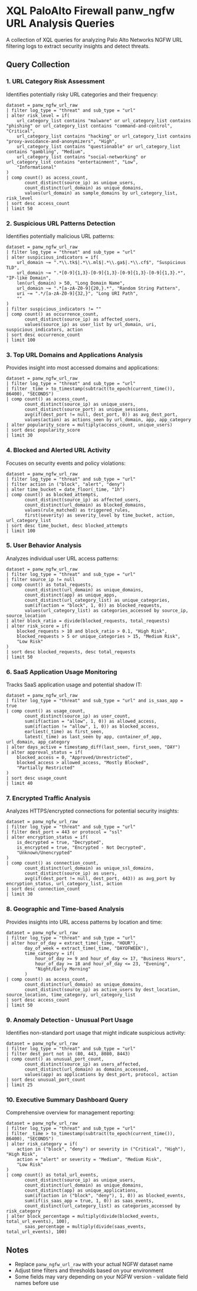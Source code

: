 # XQL PaloAlto Firewall panw_ngfw URL Analysis Queries

A collection of XQL queries for analyzing Palo Alto Networks NGFW URL filtering logs to extract security insights and detect threats.

## Query Collection

### 1. URL Category Risk Assessment

Identifies potentially risky URL categories and their frequency:

```xql
dataset = panw_ngfw_url_raw
| filter log_type = "threat" and sub_type = "url"
| alter risk_level = if(
    url_category_list contains "malware" or url_category_list contains "phishing" or url_category_list contains "command-and-control", "Critical",
    url_category_list contains "hacking" or url_category_list contains "proxy-avoidance-and-anonymizers", "High", 
    url_category_list contains "questionable" or url_category_list contains "gambling", "Medium",
    url_category_list contains "social-networking" or url_category_list contains "entertainment", "Low",
    "Informational"
)
| comp count() as access_count, 
       count_distinct(source_ip) as unique_users,
       count_distinct(url_domain) as unique_domains,
       values(url_domain) as sample_domains by url_category_list, risk_level
| sort desc access_count
| limit 50
```

### 2. Suspicious URL Patterns Detection

Identifies potentially malicious URL patterns:

```xql
dataset = panw_ngfw_url_raw
| filter log_type = "threat" and sub_type = "url"
| alter suspicious_indicators = if(
    url_domain ~= ".*\\.tk$|.*\\.ml$|.*\\.ga$|.*\\.cf$", "Suspicious TLD",
    url_domain ~= ".*[0-9]{1,3}-[0-9]{1,3}-[0-9]{1,3}-[0-9]{1,3}.*", "IP-like Domain",
    len(url_domain) > 50, "Long Domain Name",
    url_domain ~= ".*[a-zA-Z0-9]{20,}.*", "Random String Pattern",
    uri ~= ".*/[a-zA-Z0-9]{32,}", "Long URI Path",
    ""
)
| filter suspicious_indicators != ""
| comp count() as occurrence_count,
       count_distinct(source_ip) as affected_users,
       values(source_ip) as user_list by url_domain, uri, suspicious_indicators, action
| sort desc occurrence_count
| limit 100
```

### 3. Top URL Domains and Applications Analysis

Provides insight into most accessed domains and applications:

```xql
dataset = panw_ngfw_url_raw
| filter log_type = "threat" and sub_type = "url"
| filter _time > to_timestamp(subtract(to_epoch(current_time()), 86400), "SECONDS")
| comp count() as access_count,
       count_distinct(source_ip) as unique_users,
       count_distinct(source_port) as unique_sessions,
       avg(if(dest_port != null, dest_port, 0)) as avg_dest_port,
       values(action) as actions_seen by url_domain, app, app_category
| alter popularity_score = multiply(access_count, unique_users)
| sort desc popularity_score
| limit 30
```

### 4. Blocked and Alerted URL Activity

Focuses on security events and policy violations:

```xql
dataset = panw_ngfw_url_raw
| filter log_type = "threat" and sub_type = "url"
| filter action in ("block", "alert", "deny")
| alter time_bucket = date_floor(_time, "1h")
| comp count() as blocked_attempts,
       count_distinct(source_ip) as affected_users,
       count_distinct(url_domain) as blocked_domains,
       values(rule_matched) as triggered_rules,
       first(severity) as severity_level by time_bucket, action, url_category_list
| sort desc time_bucket, desc blocked_attempts
| limit 100
```

### 5. User Behavior Analysis

Analyzes individual user URL access patterns:

```xql
dataset = panw_ngfw_url_raw
| filter log_type = "threat" and sub_type = "url"
| filter source_ip != null
| comp count() as total_requests,
       count_distinct(url_domain) as unique_domains,
       count_distinct(app) as unique_apps,
       count_distinct(url_category_list) as unique_categories,
       sum(if(action = "block", 1, 0)) as blocked_requests,
       values(url_category_list) as categories_accessed by source_ip, source_location
| alter block_ratio = divide(blocked_requests, total_requests)
| alter risk_score = if(
    blocked_requests > 10 and block_ratio > 0.1, "High Risk",
    blocked_requests > 5 or unique_categories > 15, "Medium Risk", 
    "Low Risk"
)
| sort desc blocked_requests, desc total_requests
| limit 50
```

### 6. SaaS Application Usage Monitoring

Tracks SaaS application usage and potential shadow IT:

```xql
dataset = panw_ngfw_url_raw
| filter log_type = "threat" and sub_type = "url" and is_saas_app = true
| comp count() as usage_count,
       count_distinct(source_ip) as user_count,
       sum(if(action = "allow", 1, 0)) as allowed_access,
       sum(if(action != "allow", 1, 0)) as blocked_access,
       earliest(_time) as first_seen,
       latest(_time) as last_seen by app, container_of_app, url_domain, app_category
| alter days_active = timestamp_diff(last_seen, first_seen, "DAY")
| alter approval_status = if(
    blocked_access = 0, "Approved/Unrestricted",
    blocked_access > allowed_access, "Mostly Blocked", 
    "Partially Restricted"
)
| sort desc usage_count
| limit 40
```

### 7. Encrypted Traffic Analysis

Analyzes HTTPS/encrypted connections for potential security insights:

```xql
dataset = panw_ngfw_url_raw
| filter log_type = "threat" and sub_type = "url"
| filter dest_port = 443 or protocol = "ssl"
| alter encryption_status = if(
    is_decrypted = true, "Decrypted",
    is_encrypted = true, "Encrypted - Not Decrypted",
    "Unknown/Unencrypted"
)
| comp count() as connection_count,
       count_distinct(url_domain) as unique_ssl_domains,
       count_distinct(source_ip) as users,
       avg(if(dest_port != null, dest_port, 443)) as avg_port by encryption_status, url_category_list, action
| sort desc connection_count
| limit 30
```

### 8. Geographic and Time-based Analysis

Provides insights into URL access patterns by location and time:

```xql
dataset = panw_ngfw_url_raw
| filter log_type = "threat" and sub_type = "url"
| alter hour_of_day = extract_time(_time, "HOUR"),
       day_of_week = extract_time(_time, "DAYOFWEEK"),
       time_category = if(
           hour_of_day >= 9 and hour_of_day <= 17, "Business Hours",
           hour_of_day >= 18 and hour_of_day <= 23, "Evening",
           "Night/Early Morning"
       )
| comp count() as access_count,
       count_distinct(url_domain) as unique_domains,
       count_distinct(source_ip) as active_users by dest_location, source_location, time_category, url_category_list
| sort desc access_count
| limit 50
```

### 9. Anomaly Detection - Unusual Port Usage

Identifies non-standard port usage that might indicate suspicious activity:

```xql
dataset = panw_ngfw_url_raw
| filter log_type = "threat" and sub_type = "url"
| filter dest_port not in (80, 443, 8080, 8443)
| comp count() as unusual_port_count,
       count_distinct(source_ip) as users_affected,
       count_distinct(url_domain) as domains_accessed,
       values(app) as applications by dest_port, protocol, action
| sort desc unusual_port_count
| limit 25
```

### 10. Executive Summary Dashboard Query

Comprehensive overview for management reporting:

```xql
dataset = panw_ngfw_url_raw
| filter log_type = "threat" and sub_type = "url"
| filter _time > to_timestamp(subtract(to_epoch(current_time()), 86400), "SECONDS")
| alter risk_category = if(
    action in ("block", "deny") or severity in ("Critical", "High"), "High Risk",
    action = "alert" or severity = "Medium", "Medium Risk",
    "Low Risk"
)
| comp count() as total_url_events,
       count_distinct(source_ip) as unique_users,
       count_distinct(url_domain) as unique_domains,
       count_distinct(app) as unique_applications,
       sum(if(action in ("block", "deny"), 1, 0)) as blocked_events,
       sum(if(is_saas_app = true, 1, 0)) as saas_events,
       count_distinct(url_category_list) as categories_accessed by risk_category
| alter block_percentage = multiply(divide(blocked_events, total_url_events), 100),
       saas_percentage = multiply(divide(saas_events, total_url_events), 100)
```

## Notes

- Replace `panw_ngfw_url_raw` with your actual NGFW dataset name
- Adjust time filters and thresholds based on your environment
- Some fields may vary depending on your NGFW version - validate field names before use
